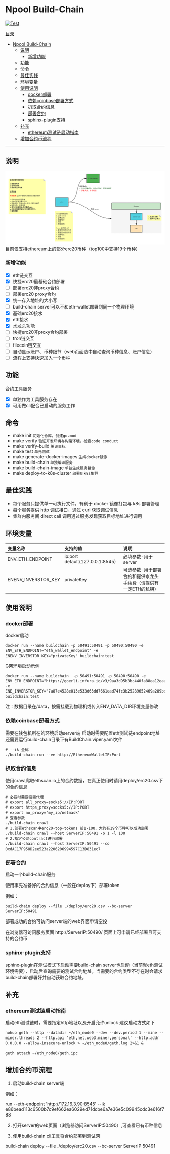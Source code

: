 # Npool Build-Chain

[![Test](https://github.com/NpoolPlatform/build-chain/actions/workflows/main.yml/badge.svg?branch=master)](https://github.com/NpoolPlatform/build-chain/actions/workflows/main.yml)

[目录](#目录)

- [Npool Build-Chain](#npool-build-chain)
  - [说明](#说明)
    - [新增功能](#新增功能)
  - [功能](#功能)
  - [命令](#命令)
  - [最佳实践](#最佳实践)
  - [环境变量](#环境变量)
  - [使用说明](#使用说明)
    - [docker部署](#docker部署)
    - [依赖coinbase部署方式](#依赖coinbase部署方式)
    - [扒取合约信息](#扒取合约信息)
    - [部署合约](#部署合约)
    - [sphinx-plugin支持](#sphinx-plugin支持)
  - [补充](#补充)
    - [ethereum测试链启动指南](#ethereum测试链启动指南)
  - [增加合约币流程](#增加合约币流程)

-----------

## 说明

![功能展示](docs/smart_coin.png)
目前仅支持ethereum上的部分erc20币种（top100中支持19个币种）

### 新增功能

- [x] eth链交互
- [x] 快捷erc20最基础合约部署
- [ ] 部署erc20非proxy合约
- [ ] 部署erc20 proxy合约
- [x] 统一存入地址的大小写
- [ ] build-chain server可以不和eth-wallet部署到同一个物理环境
- [x] 基础erc20接水
- [x] eth接水
- [x] 水龙头功能
- [ ] 快捷erc20非proxy合约部署
- [ ] tron链交互
- [ ] filecoin链交互
- [ ] 自动显示账户、币种细节（web页面选中自动查询币种信息、账户信息）
- [ ] 流程上支持快速加入一个币种

## 功能

合约工具服务

- [x] 单独作为工具服务存在
- [x] 可用做cli配合已启动的服务工作

## 命令

- make init ```初始化仓库，创建go.mod```
- make verify ```验证开发环境与构建环境，检查code conduct```
- make verify-build ```编译目标```
- make test ```单元测试```
- make generate-docker-images ```生成docker镜像```
- make build-chain ```单独编译服务```
- make build-chain-image ```单独生成服务镜像```
- make deploy-to-k8s-cluster ```部署到k8s集群```

## 最佳实践

- 每个服务只提供单一可执行文件，有利于 docker 镜像打包与 k8s 部署管理
- 每个服务提供 http 调试接口，通过 curl 获取调试信息
- 集群内服务间 direct call 调用通过服务发现获取目标地址进行调用

## 环境变量

| 变量名称             | 支持的值                            | 说明       |
|:---------------- |:------------------------------- |:-------- |
| ENV_ETH_ENDPOINT | ip:port default(127.0.0.1:8545) | 必填参数-用于server |
| ENENV_INVERSTOR_KEY | privateKey | 可选参数-用于部署合约和提供水龙头手续费（请提供有一定ETH的私钥） |

## 使用说明
### docker部署
docker启动
```shell
docker run --name buildchain -p 50491:50491 -p 50490:50490 -e ENV_ETH_ENDPOINT="eth_wallet_endpoint" -e ENENV_INVERSTOR_KEY="privateKey" buildchain:test
```

G网环境启动示例
```shell
docker run --name buildchain  -p 50491:50491 -p 50490:50490 -e ENV_ETH_ENDPOINT="https://goerli.infura.io/v3/9aa3d95b3bc440fa88ea12eaa4456161" -e ENE_INVERSTOR_KEY="7a87e4528e013e533d63dd7661ead74fc3b25289652469a289bdf89b84e15c21" buildchain:test
```

注：数据目录在/data，按需挂载到物理机或传入ENV_DATA_DIR环境变量修改
### 依赖coinbase部署方式
需要在钱包机所在的环境启动server端
启动时需要配置eth测试链endpoint地址
还需要运行build-chain目录下有BuildChain.viper.yaml文件

```Shell
# --ik 全称 
./build-chain run --ee http://EthereumWalletIP:Port
```

### 扒取合约信息
使用crawl爬取ethscan.io上的合约数据，在真正使用时请用deploy/erc20.csv下的合约信息

```Shell
# 必要时需要设置代理
# export all_proxy=socks5://IP:PORT
# export https_proxy=socks5://IP:PORT
# export no_proxy='my_ip/netmask'
# 查看参数
./build-chain crawl 
# 1.部署ethscan中erc20-top-tokens 前1-100，大约有19个币种可以成功部署
./build-chain crawl --host ServerIP:50491 -o 1 -l 100
# 2.指定公网contract进行部署
./build-chain crawl --host ServerIP:50491 --co 0xdAC17F958D2ee523a2206206994597C13D831ec7
```

### 部署合约
启动一个build-chain服务

使用事先准备好的合约信息（一般在deploy下）部署token

例如：

```Shell
build-chain deploy --file ./deploy/erc20.csv --bc-server ServerIP:50491
```

部署成功的合约可访问server端的web界面申请空投

在浏览器可访问服务页面
http://ServerIP:50490/
页面上可申请已经部署且可支持的合约币

### sphinx-plugin支持
sphinx-plugin在测试模式下启动需要build-chain server也启动（当前就eth测试环境需要），启动后查询需要的测试合约地址，当需要的合约类型不存在时会请求build-chain部署好并自动获取合约地址。

## 补充

### ethereum测试链启动指南

启动eth测试链时，需要指定http地址以及开启允许unlock
建议启动方式如下

```Shell
nohup geth --http --datadir ~/eth_node0 --dev --dev.period 1 --mine --miner.threads 2 --http.api 'eth,net,web3,miner,personal' --http.addr 0.0.0.0 --allow-insecure-unlock > ~/eth_node0/geth.log 2>&1 &

geth attach ~/eth_node0/geth.ipc
```

## 增加合约币流程

1. 启动build-chain server端

例如：

run --eth-endpoint 'http://172.16.3.90:8545' --ik e86bead113c6500b7c9ef662ea6029ed71dcbe6a7e36e5c09945cdc3e616f788

2. 打开server的web页面（浏览器访问ServerIP:50490）,可查看已有币种信息

3. 使用build-chain cli工具将合约部署到测试网

build-chain deploy --file ./deploy/erc20.csv --bc-server ServerIP:50491